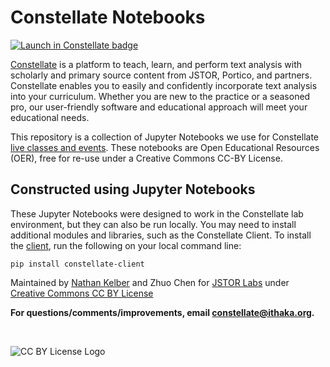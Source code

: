 # Constellate Notebooks
[![Launch in Constellate badge](https://constellate.org/images/constellate-badge.svg)](https://constellate.org/lab?repo=https%3A%2F%2Fgithub.com%2Fithaka%2Fconstellate-notebooks)

[Constellate](https://constellate.org/) is a platform to teach, learn, and perform text analysis with scholarly and primary source content from JSTOR, Portico, and partners. Constellate enables you to easily and confidently incorporate text analysis into your curriculum. Whether you are new to the practice or a seasoned pro, our user-friendly software and educational approach will meet your educational needs.

This repository is a collection of Jupyter Notebooks we use for Constellate [live classes and events](https://constellate.org/events). These notebooks are Open Educational Resources (OER), free for re-use under a Creative Commons CC-BY License.

## Constructed using Jupyter Notebooks

These Jupyter Notebooks were designed to work in the Constellate lab environment, but they can also be run locally. You may need to install additional modules and libraries, such as the Constellate Client. To install the [client](https://constellate.org/docs/constellate-client), run the following on your local command line:

`pip install constellate-client`

Maintained by [Nathan Kelber](http://nkelber.com) and Zhuo Chen for [JSTOR Labs](https://labs.jstor.org/) under [Creative Commons CC BY License](https://creativecommons.org/licenses/by/4.0/)

**For questions/comments/improvements, email [constellate@ithaka.org](mailto:constellate@ithaka.org).**

<br />

![CC BY License Logo](https://ithaka-labs.s3.amazonaws.com/static-files/images/tdm/tdmdocs/CC_BY.png)